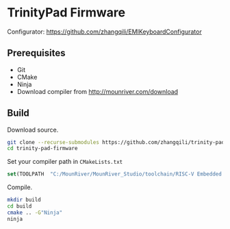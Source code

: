 # TrinityPad Firmware

Configurator: <https://github.com/zhangqili/EMIKeyboardConfigurator>

## Prerequisites
- Git
- CMake
- Ninja
- Download compiler from <http://mounriver.com/download>

## Build

Download source.

```bash
git clone --recurse-submodules https://github.com/zhangqili/trinity-pad-firmware.git
cd trinity-pad-firmware 
```

Set your compiler path in `CMakeLists.txt`

```cmake
set(TOOLPATH  "C:/MounRiver/MounRiver_Studio/toolchain/RISC-V Embedded GCC/bin/riscv-none-embed-")
```

Compile.

```bash
mkdir build
cd build
cmake .. -G"Ninja"
ninja
```

